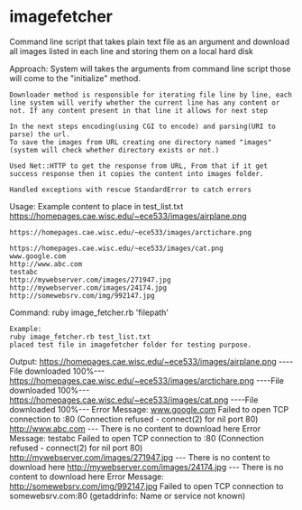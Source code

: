 # imagefetcher
Command line script that takes plain text file as an argument and download all images listed in each line and storing them on a local hard disk

Approach:
	System will takes the arguments from command line script those will come to the "initialize" method.

	Downloader method is responsible for iterating file line by line, each line system will verify whether the current line has any content or not. If any content present in that line it allows for next step

	In the next steps encoding(using CGI to encode) and parsing(URI to parse) the url.
	To save the images from URL creating one directory named "images" (system will check whether directory exists or not.)

	Used Net::HTTP to get the response from URL, From that if it get success response then it copies the content into images folder.

	Handled exceptions with rescue StandardError to catch errors

Usage:
	Example content to place in test_list.txt
	https://homepages.cae.wisc.edu/~ece533/images/airplane.png

	https://homepages.cae.wisc.edu/~ece533/images/arctichare.png

	https://homepages.cae.wisc.edu/~ece533/images/cat.png
	www.google.com
	http://www.abc.com
	testabc
	http://mywebserver.com/images/271947.jpg
	http://mywebserver.com/images/24174.jpg
	http://somewebsrv.com/img/992147.jpg

Command:
	ruby image_fetcher.rb 'filepath'
  
	Example:
	ruby image_fetcher.rb test_list.txt
	placed test file in imagefetcher folder for testing purpose.

Output: 
	https://homepages.cae.wisc.edu/~ece533/images/airplane.png ----File downloaded 100%---
	https://homepages.cae.wisc.edu/~ece533/images/arctichare.png ----File downloaded 100%---
	https://homepages.cae.wisc.edu/~ece533/images/cat.png ----File downloaded 100%---
	Error Message: www.google.com Failed to open TCP connection to :80 (Connection refused - connect(2) for nil port 80)
	http://www.abc.com --- There is no content to download here
	Error Message: testabc Failed to open TCP connection to :80 (Connection refused - connect(2) for nil port 80)
	http://mywebserver.com/images/271947.jpg --- There is no content to download here
	http://mywebserver.com/images/24174.jpg --- There is no content to download here
	Error Message: http://somewebsrv.com/img/992147.jpg Failed to open TCP connection to somewebsrv.com:80 (getaddrinfo: Name or service not known)